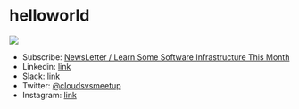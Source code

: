 # helloworld

<img src="svg/learnsomesoftwareinfrathismonth.jpg">

- Subscribe: [NewsLetter / Learn Some Software Infrastructure This Month](https://www.learnsomesoftwareinfrastructurethismonth.com/)
- Linkedin: [link](https://www.linkedin.com/company/cloud-native-serverless-meetup/)
- Slack: [link](https://medium.com/@pymhq/new-slack-channel-to-join-andy-at-cloudnative-serverless-meetup-9816ab60d7d3)
- Twitter: [@cloudsvsmeetup](https://twitter.com/cloudsvsmeetup)
- Instagram: [link](https://instagram.com/cloudnativeserverlessmeetup)

